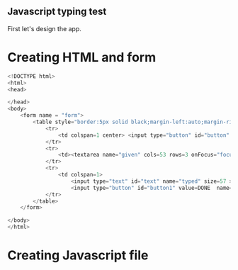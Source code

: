 ## Javascript typing test
First let's design the app.

# Creating HTML and form
```Javascript
<!DOCTYPE html>
<html>
<head>

</head>
<body>
    <form name = "form">
        <table style="border:5px solid black;margin-left:auto;margin-right:auto;" width=59 cellpadding=1 cellspacing=1>
            <tr>
                <td colspan=1 center> <input type="button" id="button" value="Start Typing Test" name="start" onClick="beginit()"> </td>
            </tr>
            <tr>
                <td><textarea name="given" cols=53 rows=3 onFocus="focusText()"></textarea></td>
            </tr>
            <tr>    
                <td colspan=1>
                    <input type="text" id="text" name="typed" size=57 >
                    <input type="button" id="button1" value=DONE  name="stop"  onClick="done()"></td>
            </tr>
        </table>
    </form>

</body>
</html>
```
# Creating Javascript file
```Javascript

```